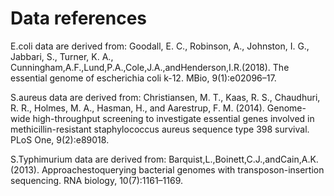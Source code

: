 # Data references

E.coli data are derived from:
Goodall, E. C., Robinson, A., Johnston, I. G., Jabbari, S., Turner, K. A.,
Cunningham,A.F.,Lund,P.A.,Cole,J.A.,andHenderson,I.R.(2018).
The essential genome of escherichia coli k-12. MBio, 9(1):e02096–17.

S.aureus data are derived from:
Christiansen, M. T., Kaas, R. S., Chaudhuri, R. R., Holmes,
M. A., Hasman, H., and Aarestrup, F. M. (2014). Genome-wide
high-throughput screening to investigate essential genes involved in
methicillin-resistant staphylococcus aureus sequence type 398 survival.
PLoS One, 9(2):e89018.

S.Typhimurium data are derived from:
Barquist,L.,Boinett,C.J.,andCain,A.K.(2013). Approachestoquerying
bacterial genomes with transposon-insertion sequencing. RNA biology,
10(7):1161–1169.

